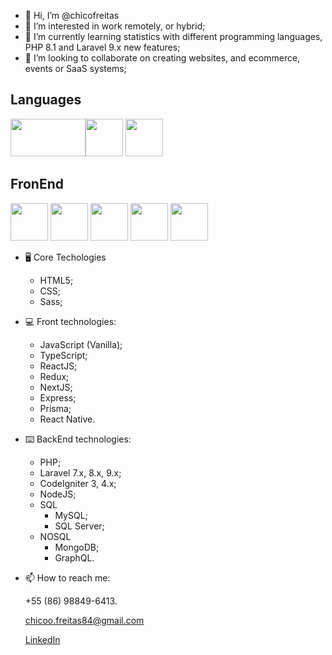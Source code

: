 - 👋 Hi, I’m @chicofreitas
- 👀 I’m interested in work remotely, or hybrid; 
- 🌱 I’m currently learning statistics with different programming languages, PHP 8.1 and Laravel 9.x new features;
- 💞️ I’m looking to collaborate on creating websites, and ecommerce, events or SaaS systems;
## Languages

<img src="https://cdn.jsdelivr.net/gh/devicons/devicon/icons/php/php-plain.svg" height="60" width="120"/><img src="https://cdn.jsdelivr.net/gh/devicons/devicon/icons/javascript/javascript-plain.svg" height="60" width="60"/>
            <img src="https://cdn.jsdelivr.net/gh/devicons/devicon/icons/typescript/typescript-plain.svg" height="60" width="60"/>
## FronEnd

<img src="https://cdn.jsdelivr.net/gh/devicons/devicon/icons/html5/html5-plain-wordmark.svg" height="60" width="60"/>   
            <img src="https://cdn.jsdelivr.net/gh/devicons/devicon/icons/css3/css3-plain-wordmark.svg" height="60" width="60"/>
            <img src="https://cdn.jsdelivr.net/gh/devicons/devicon/icons/tailwindcss/tailwindcss-plain.svg" height="60" width="60"/>
            <img src="https://cdn.jsdelivr.net/gh/devicons/devicon/icons/sass/sass-original.svg" height="60" width="60"/>
            <img src="https://cdn.jsdelivr.net/gh/devicons/devicon/icons/bootstrap/bootstrap-plain-wordmark.svg" height="60" width="60"/>
          
          
- :desktop_computer: Core Techologies
  - HTML5;
  - CSS;
  - Sass;
  
- :computer: Front technologies:
  - JavaScript (Vanilla);
  - TypeScript;
  - ReactJS;
  - Redux;
  - NextJS;
  - Express;
  - Prisma;
  - React Native.

- :keyboard: BackEnd technologies:
  - PHP;
  - Laravel 7.x, 8.x, 9.x;
  - CodeIgniter 3, 4.x;
  - NodeJS;
  - SQL
    - MySQL;
    - SQL Server;
  - NOSQL
    - MongoDB;
    - GraphQL.

- 📫 How to reach me: 

  +55 (86) 98849-6413. 
  
  chicoo.freitas84@gmail.com
  
  [LinkedIn](www.linkedin.com/in/prof-chico-freitas)

<!---
chicofreitas/chicofreitas is a ✨ special ✨ repository because its `README.md` (this file) appears on your GitHub profile.
You can click the Preview link to take a look at your changes.
--->
